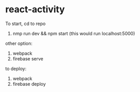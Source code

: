 # react-activity

To start, cd to repo
1. nmp run dev && npm start (this would run localhost:5000)

other option:
1. webpack
2. firebase serve

to deploy:
1. webpack
2. firebase deploy
